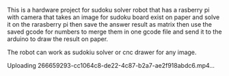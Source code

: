 This is a hardware project for sudoku solver robot that has a rasberry pi with camera that takes an image for sudoku board exist on paper and solve it on the rarasberry pi then save the answer result as matrix then use the saved gcode for numbers to merge them in one gcode file and send it to the arduino to draw the result on paper.

The robot can work as sudokiu solver or cnc drawer for any image.

Uploading 266659293-cc1064c8-de22-4c87-b2a7-ae2f918abdc6.mp4…

